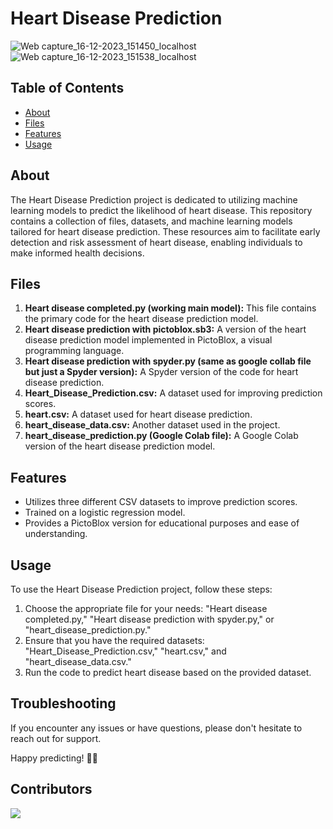 # Heart Disease Prediction

![Web capture_16-12-2023_151450_localhost](https://github.com/Sudhanshu-Ambastha/Google-background/assets/135802131/92c4579a-3eb8-4675-a52c-e8741d9af482)
![Web capture_16-12-2023_151538_localhost](https://github.com/Sudhanshu-Ambastha/Google-background/assets/135802131/f1eab2a5-d693-48d5-8e24-41e465ac42ec)


## Table of Contents

- [About](#about)
- [Files](#files)
- [Features](#features)
- [Usage](#usage)

## About

The Heart Disease Prediction project is dedicated to utilizing machine learning models to predict the likelihood of heart disease. This repository contains a collection of files, datasets, and machine learning models tailored for heart disease prediction. These resources aim to facilitate early detection and risk assessment of heart disease, enabling individuals to make informed health decisions.

## Files

1. **Heart disease completed.py (working main model):** This file contains the primary code for the heart disease prediction model.
2. **Heart disease prediction with pictoblox.sb3:** A version of the heart disease prediction model implemented in PictoBlox, a visual programming language.
3. **Heart disease prediction with spyder.py (same as google collab file but just a Spyder version):** A Spyder version of the code for heart disease prediction.
4. **Heart_Disease_Prediction.csv:** A dataset used for improving prediction scores.
5. **heart.csv:** A dataset used for heart disease prediction.
6. **heart_disease_data.csv:** Another dataset used in the project.
7. **heart_disease_prediction.py (Google Colab file):** A Google Colab version of the heart disease prediction model.

## Features

- Utilizes three different CSV datasets to improve prediction scores.
- Trained on a logistic regression model.
- Provides a PictoBlox version for educational purposes and ease of understanding.

## Usage

To use the Heart Disease Prediction project, follow these steps:

1. Choose the appropriate file for your needs: "Heart disease completed.py," "Heart disease prediction with spyder.py," or "heart_disease_prediction.py."
2. Ensure that you have the required datasets: "Heart_Disease_Prediction.csv," "heart.csv," and "heart_disease_data.csv."
3. Run the code to predict heart disease based on the provided dataset.

## Troubleshooting
If you encounter any issues or have questions, please don't hesitate to reach out for support.

Happy predicting! 🤖💙

## Contributors
<a href = "https://github.com/Sudhanshu-Ambastha/Heart-Prediction-Bot/contributors">
  <img src = "https://contrib.rocks/image?repo=Sudhanshu-Ambastha/Heart-Prediction-Bot"/>
</a>

